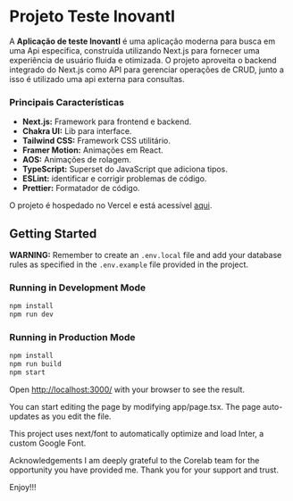 # Projeto Teste InovantI

A **Aplicação de teste InovantI** é uma aplicação moderna para busca em uma Api especifica, construída utilizando Next.js para fornecer uma experiência de usuário fluida e otimizada. O projeto aproveita o backend integrado do Next.js como API para gerenciar operações de CRUD, junto a isso é utilizado uma api externa para consultas.

### Principais Características

- **Next.js:** Framework para frontend e backend.
- **Chakra UI:** Lib para interface.
- **Tailwind CSS:** Framework CSS utilitário.
- **Framer Motion:** Animações em React.
- **AOS:** Animações de rolagem.
- **TypeScript:** Superset do JavaScript que adiciona tipos.
- **ESLint:** identificar e corrigir problemas de código.
- **Prettier:** Formatador de código.

O projeto é hospedado no Vercel e está acessível [aqui](https://test-inoventi-two-ecru-12.vercel.app/).

## Getting Started

**WARNING:** Remember to create an `.env.local` file and add your database rules as specified in the `.env.example` file provided in the project.

### Running in Development Mode

```bash
npm install
npm run dev
```

### Running in Production Mode

```bash
npm install
npm run build
npm start
```

Open [http://localhost:3000/](http://localhost:3000/) with your browser to see the result.

You can start editing the page by modifying app/page.tsx. The page auto-updates as you edit the file.

This project uses next/font to automatically optimize and load Inter, a custom Google Font.

Acknowledgements
I am deeply grateful to the Corelab team for the opportunity you have provided me. Thank you for your support and trust.

Enjoy!!!
